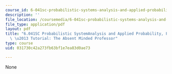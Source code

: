```yaml
---
course_id: 6-041sc-probabilistic-systems-analysis-and-applied-probability-fall-2013
description: ''
file_location: /coursemedia/6-041sc-probabilistic-systems-analysis-and-applied-probability-fall-2013/031730c42a273fb63bf1e7ea83d0ae73_MIT6_041SCF13_The_Absent_Minded_Professor_300k.pdf
file_type: application/pdf
layout: pdf
title: "6.041SC Probabilistic SystemAnalysis and Applied Probability, Fall 2013 Transcript\
  \ \u2013 Tutorial: The Absent Minded Professor"
type: course
uid: 031730c42a273fb63bf1e7ea83d0ae73

---
```

None